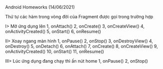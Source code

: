 Android Homeworks
(14/06/2021)

Thứ tự các hàm trong vòng đời của Fragment được gọi trong trường hợp

I> Mở ứng dụng lên
1, onAttach()
2, onCreate()
3, onCreateView()
4, onActivityCreated()
5, onStart()
6, onResume()

II> Xoay ngang màn hình
1, onPause()
2, onStop()
3, onDestroyView()
4, onDestroy()
5, onDetach()
6, onAttach()
7, onCreate()
8, onCreateView()
9, onActivityCreated()
10, onStart()
11, onResume()	

III> Lúc ứng dụng đang chạy thì ấn nút home
1, onPause()
2, onStop()																			